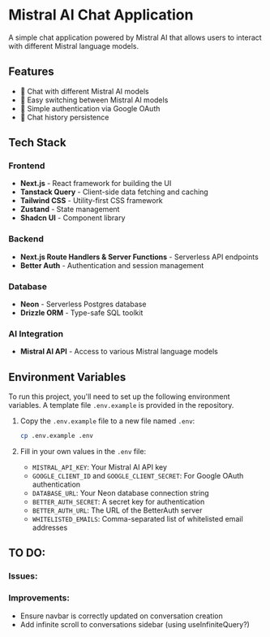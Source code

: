 # Mistral AI Chat Application

A simple chat application powered by Mistral AI that allows users to interact with different Mistral language models.

## Features

- 🤖 Chat with different Mistral AI models
- 🔄 Easy switching between Mistral AI models
- 🔐 Simple authentication via Google OAuth
- 💾 Chat history persistence

## Tech Stack

### Frontend

- **Next.js** - React framework for building the UI
- **Tanstack Query** - Client-side data fetching and caching
- **Tailwind CSS** - Utility-first CSS framework
- **Zustand** - State management
- **Shadcn UI** - Component library

### Backend

- **Next.js Route Handlers & Server Functions** - Serverless API endpoints
- **Better Auth** - Authentication and session management

### Database

- **Neon** - Serverless Postgres database
- **Drizzle ORM** - Type-safe SQL toolkit

### AI Integration

- **Mistral AI API** - Access to various Mistral language models

## Environment Variables

To run this project, you'll need to set up the following environment variables. A template file `.env.example` is provided in the repository.

1. Copy the `.env.example` file to a new file named `.env`:

   ```bash
   cp .env.example .env
   ```

2. Fill in your own values in the `.env` file:

   - `MISTRAL_API_KEY`: Your Mistral AI API key
   - `GOOGLE_CLIENT_ID` and `GOOGLE_CLIENT_SECRET`: For Google OAuth authentication
   - `DATABASE_URL`: Your Neon database connection string
   - `BETTER_AUTH_SECRET`: A secret key for authentication
   - `BETTER_AUTH_URL`: The URL of the BetterAuth server
   - `WHITELISTED_EMAILS`: Comma-separated list of whitelisted email addresses

## TO DO:

### Issues:

### Improvements:

- Ensure navbar is correctly updated on conversation creation
- Add infinite scroll to conversations sidebar (using useInfiniteQuery?)
